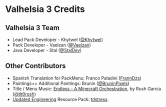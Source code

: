 # Valhelsia 3 Credits

## Valhelsia 3 Team
 * Lead Pack Developer - Khytwel ([@Khytwel](https://twitter.com/khytwel))
 * Pack Developer - Vaelzan ([@Vaelzan](https://twitter.com/vaelzan))
 * Java Developer - Stal ([@StalDev](https://twitter.com/staldev))

## Other Contributors
 * Spanish Translation for PackMenu: Franco Paladini ([FrannDzs](https://github.com/FrannDzs))
 * Paintings++ Additional Paintings: Brunin ([@BruninPixels](https://twitter.com/Bruninpixels))
 * Title / Menu Music: [Endless - A Minecraft Orchestration](https://www.youtube.com/watch?v=DPbvoJlBRkw), by Rush Garcia ([@tit0rush](https://twitter.com/tit0rush))
 * [Updated Engineering](https://www.curseforge.com/minecraft/texture-packs/updated-engineering) Resource Pack: [tdstress](https://www.curseforge.com/members/tdstress/).
